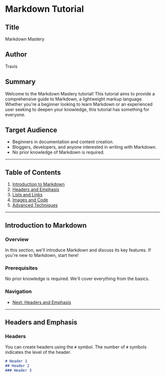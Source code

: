 # Markdown Tutorial

## Title
Markdown Mastery

## Author
Travis

## Summary
Welcome to the Markdown Mastery tutorial! This tutorial aims to provide a comprehensive guide to Markdown, a lightweight markup language. Whether you're a beginner looking to learn Markdown or an experienced user seeking to deepen your knowledge, this tutorial has something for everyone.

## Target Audience
- Beginners in documentation and content creation.
- Bloggers, developers, and anyone interested in writing with Markdown.
- No prior knowledge of Markdown is required.

---

## Table of Contents

1. [Introduction to Markdown](01_intro_to_markdown.md)
2. [Headers and Emphasis](02_headers_and_emphasis.md)
3. [Lists and Links](03_lists_and_links.md)
4. [Images and Code](04_images_and_code.md)
5. [Advanced Techniques](05_advanced_techniques.md)

---

## Introduction to Markdown

### Overview
In this section, we'll introduce Markdown and discuss its key features. If you're new to Markdown, start here!

### Prerequisites
No prior knowledge is required. We'll cover everything from the basics.

### Navigation
- [Next: Headers and Emphasis](02_headers_and_emphasis.md)

---

## Headers and Emphasis

### Headers
You can create headers using the `#` symbol. The number of `#` symbols indicates the level of the header.

```markdown
# Header 1
## Header 2
### Header 3
